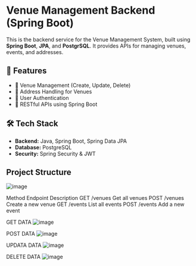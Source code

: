# Venue Management Backend (Spring Boot)

This is the backend service for the Venue Management System, built using **Spring Boot**, **JPA**, and **PostgrSQL**. It provides APIs for managing venues, events, and addresses.

## 🚀 Features
- 🏢 Venue Management (Create, Update, Delete)
- 📍 Address Handling for Venues
- 🔐 User Authentication 
- 📡 RESTful APIs using Spring Boot

## 🛠 Tech Stack
- **Backend:** Java, Spring Boot, Spring Data JPA
- **Database:** PostgreSQL  
- **Security:** Spring Security & JWT

## Project Structure
![image](https://github.com/user-attachments/assets/a1b41c12-da0c-4d24-998b-8f84bf96f2a9)


Method	Endpoint	Description
GET	/venues	Get all venues
POST	/venues	Create a new venue
GET	/events	List all events
POST	/events	Add a new event

GET DATA
![image](https://github.com/user-attachments/assets/c1e643c8-f5d5-4f21-a525-d30f72c6039a)

POST DATA
![image](https://github.com/user-attachments/assets/2edd81c8-5e90-490d-aa84-a47976072a6f)

UPDATA DATA
![image](https://github.com/user-attachments/assets/931196eb-66cd-4f92-b23b-99fbf2855251)

DELETE DATA
![image](https://github.com/user-attachments/assets/fff8ba29-c8df-4ac4-917b-ec602fb2e668)


